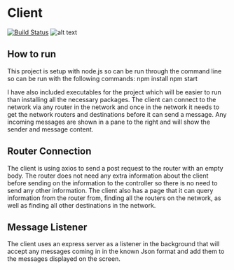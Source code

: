 # Client

[![Build Status](https://travis-ci.com/LukeHackett12/OpenFlow-Implimentation.svg?branch=master)](https://travis-ci.com/LukeHackett12/OpenFlow-Implimentation)
![alt text](https://cdn.memegenerator.es/imagenes/memes/thumb/24/77/24773268.jpg)

## How to run

This project is setup with node.js so can be run through the command line so can be run with the following commands: 
  npm install 
  npm start
  
I have also included executables for the project which will be easier to run than installing all the necessary packages.
The client can connect to the network via any router in the network and once in the network it needs to get the network routers
and destinations before it can send a message. Any incoming messages are shown in a pane to the right and will show the sender 
and message content.

## Router Connection

The client is using axios to send a post request to the router with an empty body. The router does not need any extra 
information about the client before sending on the information to the controller so there is no need to send any other 
information. The client also has a page that it can query information from the router from, finding all the routers on 
the network, as well as finding all other destinations in the network. 

## Message Listener

The client uses an express server as a listener in the background that will accept any messages coming in in the known Json 
format and add them to the messages displayed on the screen.
